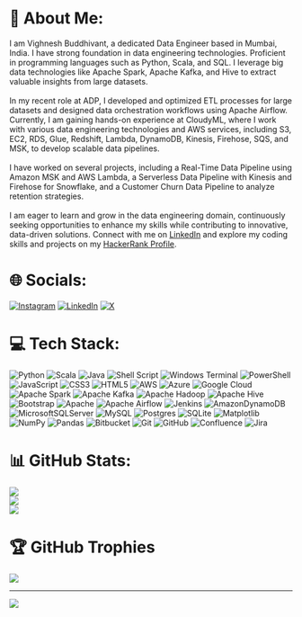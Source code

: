 # 💫 About Me:
I am Vighnesh Buddhivant, a dedicated Data Engineer based in Mumbai, India. I have strong foundation in data engineering technologies. Proficient in programming languages such as Python, Scala, and SQL. I leverage big data technologies like Apache Spark, Apache Kafka, and Hive to extract valuable insights from large datasets.<br><br>In my recent role at ADP, I developed and optimized ETL processes for large datasets and designed data orchestration workflows using Apache Airflow. Currently, I am gaining hands-on experience at CloudyML, where I work with various data engineering technologies and AWS services, including S3, EC2, RDS, Glue, Redshift, Lambda, DynamoDB, Kinesis, Firehose, SQS, and MSK, to develop scalable data pipelines.<br><br>I have worked on several projects, including a Real-Time Data Pipeline using Amazon MSK and AWS Lambda, a Serverless Data Pipeline with Kinesis and Firehose for Snowflake, and a Customer Churn Data Pipeline to analyze retention strategies.<br><br>I am eager to learn and grow in the data engineering domain, continuously seeking opportunities to enhance my skills while contributing to innovative, data-driven solutions. Connect with me on [LinkedIn](https://www.linkedin.com/in/vighneshbuddhivant) and explore my coding skills and projects on my [HackerRank Profile](https://www.hackerrank.com/profile/vighneshbuddhiv1).<br>


# 🌐 Socials:
[![Instagram](https://img.shields.io/badge/Instagram-%23E4405F.svg?logo=Instagram&logoColor=white)](https://instagram.com/vighnesh_buddhivant) [![LinkedIn](https://img.shields.io/badge/LinkedIn-%230077B5.svg?logo=linkedin&logoColor=white)](https://www.linkedin.com/in/vighneshbuddhivant) [![X](https://img.shields.io/badge/X-black.svg?logo=X&logoColor=white)](https://x.com/vSachin10) 

# 💻 Tech Stack:
![Python](https://img.shields.io/badge/python-3670A0?style=flat&logo=python&logoColor=ffdd54)   ![Scala](https://img.shields.io/badge/scala-%23DC322F.svg?style=flat&logo=scala&logoColor=white)   ![Java](https://img.shields.io/badge/java-%23ED8B00.svg?style=flat&logo=openjdk&logoColor=white)   ![Shell Script](https://img.shields.io/badge/shell_script-%23121011.svg?style=flat&logo=gnu-bash&logoColor=white)   ![Windows Terminal](https://img.shields.io/badge/Windows%20Terminal-%234D4D4D.svg?style=flat&logo=windows-terminal&logoColor=white)   ![PowerShell](https://img.shields.io/badge/PowerShell-%235391FE.svg?style=flat&logo=powershell&logoColor=white)   ![JavaScript](https://img.shields.io/badge/javascript-%23323330.svg?style=flat&logo=javascript&logoColor=%23F7DF1E)   ![CSS3](https://img.shields.io/badge/css3-%231572B6.svg?style=flat&logo=css3&logoColor=white)   ![HTML5](https://img.shields.io/badge/html5-%23E34F26.svg?style=flat&logo=html5&logoColor=white)   ![AWS](https://img.shields.io/badge/AWS-%23FF9900.svg?style=flat&logo=amazon-aws&logoColor=white)   ![Azure](https://img.shields.io/badge/azure-%230072C6.svg?style=flat&logo=microsoftazure&logoColor=white)   ![Google Cloud](https://img.shields.io/badge/GoogleCloud-%234285F4.svg?style=flat&logo=google-cloud&logoColor=white)   ![Apache Spark](https://img.shields.io/badge/Apache%20Spark-FDEE21?style=flat&logo=apachespark&logoColor=black)   ![Apache Kafka](https://img.shields.io/badge/Apache%20Kafka-000?style=flat&logo=apachekafka)   ![Apache Hadoop](https://img.shields.io/badge/Apache%20Hadoop-66CCFF?style=flat&logo=apachehadoop&logoColor=black)   ![Apache Hive](https://img.shields.io/badge/Apache%20Hive-FDEE21?style=flat&logo=apachehive&logoColor=black)   ![Bootstrap](https://img.shields.io/badge/bootstrap-%238511FA.svg?style=flat&logo=bootstrap&logoColor=white)   ![Apache](https://img.shields.io/badge/apache-%23D42029.svg?style=flat&logo=apache&logoColor=white)   ![Apache Airflow](https://img.shields.io/badge/Apache%20Airflow-017CEE?style=flat&logo=Apache%20Airflow&logoColor=white)   ![Jenkins](https://img.shields.io/badge/jenkins-%232C5263.svg?style=flat&logo=jenkins&logoColor=white)   ![AmazonDynamoDB](https://img.shields.io/badge/Amazon%20DynamoDB-4053D6?style=flat&logo=Amazon%20DynamoDB&logoColor=white)   ![MicrosoftSQLServer](https://img.shields.io/badge/Microsoft%20SQL%20Server-CC2927?style=flat&logo=microsoft%20sql%20server&logoColor=white)   ![MySQL](https://img.shields.io/badge/mysql-4479A1.svg?style=flat&logo=mysql&logoColor=white)   ![Postgres](https://img.shields.io/badge/postgres-%23316192.svg?style=flat&logo=postgresql&logoColor=white)   ![SQLite](https://img.shields.io/badge/sqlite-%2307405e.svg?style=flat&logo=sqlite&logoColor=white)   ![Matplotlib](https://img.shields.io/badge/Matplotlib-%23ffffff.svg?style=flat&logo=Matplotlib&logoColor=black) ![NumPy](https://img.shields.io/badge/numpy-%23013243.svg?style=flat&logo=numpy&logoColor=white)   ![Pandas](https://img.shields.io/badge/pandas-%23150458.svg?style=flat&logo=pandas&logoColor=white)   ![Bitbucket](https://img.shields.io/badge/bitbucket-%230047B3.svg?style=flat&logo=bitbucket&logoColor=white)   ![Git](https://img.shields.io/badge/git-%23F05033.svg?style=flat&logo=git&logoColor=white)   ![GitHub](https://img.shields.io/badge/github-%23121011.svg?style=flat&logo=github&logoColor=white)   ![Confluence](https://img.shields.io/badge/confluence-%23172BF4.svg?style=flat&logo=confluence&logoColor=white)   ![Jira](https://img.shields.io/badge/jira-%230A0FFF.svg?style=flat&logo=jira&logoColor=white)
# 📊 GitHub Stats:
![](https://github-readme-stats.vercel.app/api?username=vighneshbuddhivant&theme=default&hide_border=false&include_all_commits=true&count_private=true)<br/>
![](https://github-readme-streak-stats.herokuapp.com/?user=vighneshbuddhivant&theme=default&hide_border=false)<br/>
![](https://github-readme-stats.vercel.app/api/top-langs/?username=vighneshbuddhivant&theme=default&hide_border=false&include_all_commits=true&count_private=true&layout=compact)

# 🏆 GitHub Trophies
![](https://github-profile-trophy.vercel.app/?username=vighneshbuddhivant&theme=gruvbox&no-frame=false&no-bg=true&margin-w=4)

---
[![](https://visitcount.itsvg.in/api?id=vighneshbuddhivant&icon=0&color=1)](https://visitcount.itsvg.in)

<!-- Proudly created with GPRM ( https://gprm.itsvg.in ) -->
